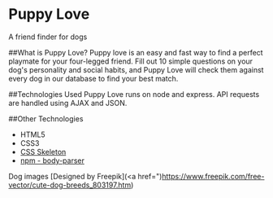 # Puppy Love
A friend finder for dogs

##What is Puppy Love?
Puppy love is an easy and fast way to find a perfect playmate for your four-legged friend.
Fill out 10 simple questions on your dog's personality and social habits, and Puppy Love will check them against every dog in our database to find your best match.

##Technologies Used
Puppy Love runs on node and express. API requests are handled using AJAX and JSON.

##Other Technologies
- HTML5
- CSS3
- [CSS Skeleton](http://getskeleton.com/)
- [npm - body-parser](https://www.npmjs.com/package/body-parser)

Dog images [Designed by Freepik](<a href=")https://www.freepik.com/free-vector/cute-dog-breeds_803197.htm)
